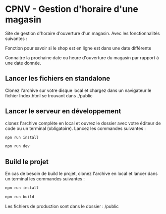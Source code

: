 # CPNV - Gestion d'horaire d'une magasin
Site de gestion d'horaire d'ouverture d'un magasin. Avec les fonctionnalités suivantes :   

 Fonction pour savoir si le shop est en ligne est dans une date différente  

 Connaitre la prochaine date ou heure d'ouverture du magasin par rapport à une date donnée.  



## Lancer les fichiers en standalone

Clonez l'archive sur votre disque local et chargez dans un navigateur le fichier Index.html se trouvant dans ./public


## Lancer le serveur en développement 

clonez l'archive complète en local et ouvrez le dossier avec votre éditeur de code ou un terminal (obligatoire).
Lancez les commandes suivantes : 

```bash
npm run install

npm run dev 

```


## Build le projet 
En cas de besoin de build le projet, clonez l'archive en local et lancer dans un terminal les commandes suivantes :
```bash
npm run install

npm run build
```

Les fichiers de production sont dans le dossier : /public
